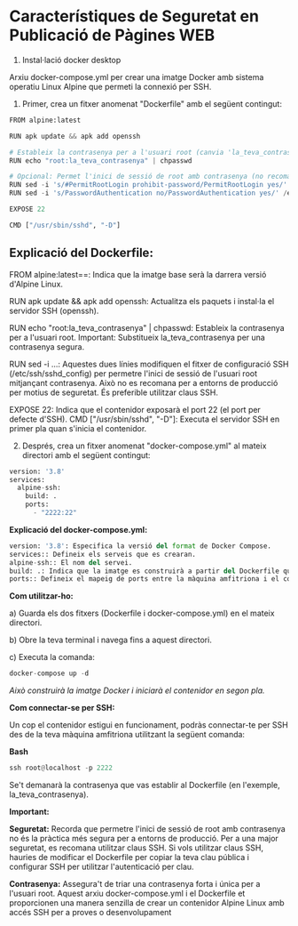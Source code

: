 # Característiques de Seguretat en Publicació de Pàgines WEB

1) Instal·lació docker desktop

Arxiu docker-compose.yml per crear una imatge Docker amb sistema operatiu Linux Alpine que permeti la connexió per SSH.

1) Primer, crea un fitxer anomenat "Dockerfile" amb el següent contingut:

```python
FROM alpine:latest

RUN apk update && apk add openssh

# Estableix la contrasenya per a l'usuari root (canvia 'la_teva_contrasenya' per una contrasenya segura)
RUN echo "root:la_teva_contrasenya" | chpasswd

# Opcional: Permet l'inici de sessió de root amb contrasenya (no recomanat per a producció)
RUN sed -i 's/#PermitRootLogin prohibit-password/PermitRootLogin yes/' /etc/ssh/sshd_config
RUN sed -i 's/PasswordAuthentication no/PasswordAuthentication yes/' /etc/ssh/sshd_config

EXPOSE 22

CMD ["/usr/sbin/sshd", "-D"]
```

## Explicació del Dockerfile:


<p>FROM alpine:latest==: Indica que la imatge base serà la darrera versió d'Alpine Linux.</p>
<p>RUN apk update && apk add openssh: Actualitza els paquets i instal·la el servidor SSH (openssh).</p>
<p>RUN echo "root:la_teva_contrasenya" | chpasswd: Estableix la contrasenya per a l'usuari root. Important: Substitueix la_teva_contrasenya per una contrasenya segura.</p>
<p>RUN sed -i ...: Aquestes dues línies modifiquen el fitxer de configuració SSH (/etc/ssh/sshd_config) per permetre l'inici de sessió de l'usuari root mitjançant contrasenya. 
Això no es recomana per a entorns de producció per motius de seguretat. És preferible utilitzar claus SSH.</p> 
<p>EXPOSE 22: Indica que el contenidor exposarà el port 22 (el port per defecte d'SSH).
CMD ["/usr/sbin/sshd", "-D"]: Executa el servidor SSH en primer pla quan s'inicia el contenidor.</p>


2) Després, crea un fitxer anomenat "docker-compose.yml" al mateix directori amb el següent contingut:

```python
version: '3.8'
services:
  alpine-ssh:
    build: .
    ports:
      - "2222:22"
````

**Explicació del docker-compose.yml:**

```python
version: '3.8': Especifica la versió del format de Docker Compose.
services:: Defineix els serveis que es crearan.
alpine-ssh:: El nom del servei.
build: .: Indica que la imatge es construirà a partir del Dockerfile que es troba en el mateix directori.
ports:: Defineix el mapeig de ports entre la màquina amfitriona i el contenidor. "2222:22" significa que el port 2222 de la teva màquina amfitriona es redirigirà al port 22 del contenidor.
````

**Com utilitzar-ho:**

a) Guarda els dos fitxers (Dockerfile i docker-compose.yml) en el mateix directori.

b) Obre la teva terminal i navega fins a aquest directori.

c) Executa la comanda: 
```c
docker-compose up -d
````
*Això construirà la imatge Docker i iniciarà el contenidor en segon pla.*

**Com connectar-se per SSH:**

Un cop el contenidor estigui en funcionament, podràs connectar-te per SSH des de la teva màquina amfitriona utilitzant la següent comanda:

**Bash**

```python
ssh root@localhost -p 2222
````

Se't demanarà la contrasenya que vas establir al Dockerfile (en l'exemple, la_teva_contrasenya).

**Important:**

**Seguretat:** Recorda que permetre l'inici de sessió de root amb contrasenya no és la pràctica més segura per a entorns de producció. Per a una major seguretat, es recomana utilitzar claus SSH. Si vols utilitzar claus SSH, hauries de modificar el Dockerfile per copiar la teva clau pública i configurar SSH per utilitzar l'autenticació per clau.

**Contrasenya:** Assegura't de triar una contrasenya forta i única per a l'usuari root.
Aquest arxiu docker-compose.yml i el Dockerfile et proporcionen una manera senzilla de crear un contenidor Alpine Linux amb accés SSH per a proves o desenvolupament
